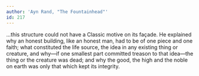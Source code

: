 ```yaml
---
author: 'Ayn Rand, "The Fountainhead"'
id: 217
---
```


...this structure could not have a Classic motive on its façade. He explained why an honest building, like an honest man, had to be of one piece and one faith; what constituted the life source, the idea in any existing thing or creature, and why—if one smallest part committed treason to that idea—the thing or the creature was dead; and why the good, the high and the noble on earth was only that which kept its integrity.